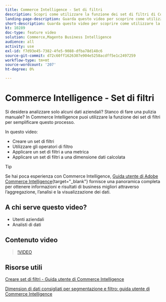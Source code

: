 ```yaml
---
title: Commerce Intelligence - Set di filtri
description: Scopri come utilizzare la funzione dei set di filtri di Commerce Intelligence per semplificare la generazione di rapporti sui dati aziendali per Adobe Commerce e Magenti Open Source.
landing-page-description: Guarda questo video per scoprire come utilizzare la funzione dei set di filtri di Commerce Intelligence per semplificare la generazione di rapporti sui dati aziendali.
short-description: Guarda questo video per scoprire come utilizzare la funzione dei set di filtri MBCommerce IntelligenceI per semplificare la generazione di rapporti sui dati aziendali.
kt: 10289
doc-type: feature video
solution: Commerce,Magento Business Intelligence
audience: all
activity: use
exl-id: f7d93e45-7382-4fe5-9088-dfba78d148c6
source-git-commit: d72c60ff1626307e904e5258acdff5e1c2497259
workflow-type: tm+mt
source-wordcount: '207'
ht-degree: 0%

---
```


# Commerce Intelligence - Set di filtri

Si desidera analizzare solo alcuni dati aziendali? Stanco di fare una pulizia manuale? In Commerce Intelligence puoi utilizzare la funzione dei set di filtri per semplificare questo processo.

In questo video:

- Creare un set di filtri
- Utilizzare gli operatori di filtro
- Applicare un set di filtri a una metrica
- Applicare un set di filtri a una dimensione dati calcolata

>[!TIP]
>
>Se hai poca esperienza con Commerce Intelligence, [Guida utente di Adobe Commerce Intelligence](https://experienceleague.adobe.com/docs/commerce-business-intelligence/mbi/guide-overview.html){target="_blank"} fornisce una panoramica completa per ottenere informazioni e risultati di business migliori attraverso l’aggregazione, l’analisi e la visualizzazione dei dati.

## A chi serve questo video?

- Utenti aziendali
- Analisti di dati

## Contenuto video

>[!VIDEO](https://video.tv.adobe.com/v/342408?quality=12&learn=on)

## Risorse utili

[Creare set di filtri - Guida utente di Commerce Intelligence](https://experienceleague.adobe.com/docs/commerce-business-intelligence/mbi/build/reports/ess-manage-data-filters.html)

[Dimension di dati consigliati per segmentazione e filtro: guida utente di Commerce Intelligence](https://experienceleague.adobe.com/docs/commerce-business-intelligence/mbi/best-practices/data/segment-filter.html)
